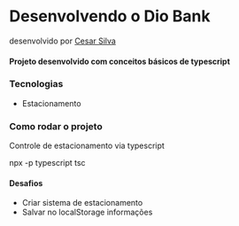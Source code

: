 # Desenvolvendo o Dio Bank
desenvolvido por [Cesar Silva](https://github.com/cezinhasilva)

#### Projeto desenvolvido com conceitos básicos de typescript

### Tecnologias
- Estacionamento

### Como rodar o projeto

Controle de estacionamento via typescript

npx -p typescript tsc

#### Desafios
- Criar sistema de estacionamento
- Salvar no localStorage informações
